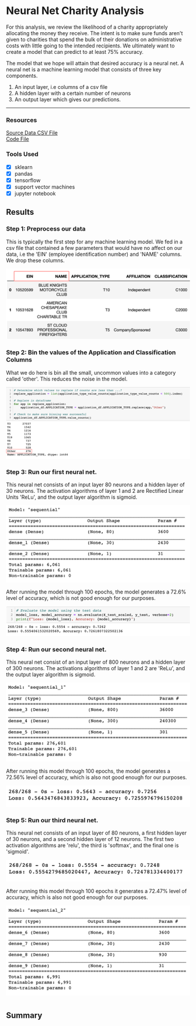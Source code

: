 # Neural Net Charity Analysis

For this analysis, we review the likelihood of a charity appropriately allocating the money they receive. The intent is to make sure funds aren't given to charities that spend the bulk of their donations on administrative costs with little going to the intended recipients. We ultimately want to create a model that can predict to at least 75% accuracy. 

The model that we hope will attain that desired accuracy is a neural net. A neural net is a machine learning model that consists of three key components. 

1. An input layer, i.e columns of a csv file
2. A hidden layer with a certain number of neurons
3. An output layer which gives our predictions. 

---

### Resources
[Source Data CSV File](https://github.com/carlosjennings1991/Neural_Network_Charity_Analysis/blob/main/charity_data.csv)
<br>
[Code File](https://github.com/carlosjennings1991/Neural_Network_Charity_Analysis/blob/main/AlphabetSoupCharity.ipynb)

### Tools Used
- [x] sklearn
- [x] pandas
- [x] tensorflow
- [x] support vector machines
- [x] jupyter notebook

## Results
### Step 1: Preprocess our data
This is typically the first step for any machine learning model. We fed in a csv file that contained a few parameters that would have no affect on our data, i.e the 'EIN' (employee identification number) and 'NAME' columns. We drop these columns. 

<img src="https://github.com/carlosjennings1991/Neural_Network_Charity_Analysis/blob/main/columns_highlighted.png">

### Step 2: Bin the values of the Application and Classification Columns
What we do here is bin all the small, uncommon values into a category called 'other'. This reduces the noise in the model. 

<img src="https://github.com/carlosjennings1991/Neural_Network_Charity_Analysis/blob/main/other_highlighted.png">

### Step 3: Run our first neural net. 
This neural net consists of an input layer 80 neurons and a hidden layer of 30 neurons. The activation algorithms of layer 1 and 2 are Rectified Linear Units 'ReLu', and the output layer algorithm is sigmoid. 

<img src="https://github.com/carlosjennings1991/Neural_Network_Charity_Analysis/blob/main/NN_1_Summary.png">

After running the model through 100 epochs, the model generates a 72.6% level of accuracy, which is not good enough for our purposes. 

<img src="https://github.com/carlosjennings1991/Neural_Network_Charity_Analysis/blob/main/NN_1_Evaluation.png">

### Step 4: Run our second neural net. 
This neural net consist of an input layer of 800 neurons and a hidden layer of 300 neurons. The activations algorithms of layer 1 and 2 are 'ReLu', and the output layer algorithm is sigmoid. 

<img src="https://github.com/carlosjennings1991/Neural_Network_Charity_Analysis/blob/main/NN_2_Summary.png">

After running this model through 100 epochs, the model generates a 72.56% level of accuracy, which is also not good enough for our purposes. 

<img src="https://github.com/carlosjennings1991/Neural_Network_Charity_Analysis/blob/main/NN_2_Evaluation.png">

### Step 5: Run our third neural net. 
This neural net consists of an input layer of 80 neurons, a first hidden layer of 30 neurons, and a second hidden layer of 12 neurons. The first two activation algorithms are 'relu', the third is 'softmax', and the final one is 'sigmoid'. 

<img src="https://github.com/carlosjennings1991/Neural_Network_Charity_Analysis/blob/main/NN_3_Evaluation.png">

After running this model through 100 epochs it generates a 72.47% level of accuracy, which is also not good enough for our purposes. 

<img src="https://github.com/carlosjennings1991/Neural_Network_Charity_Analysis/blob/main/NN_3_Summary.png">

#
## Summary
